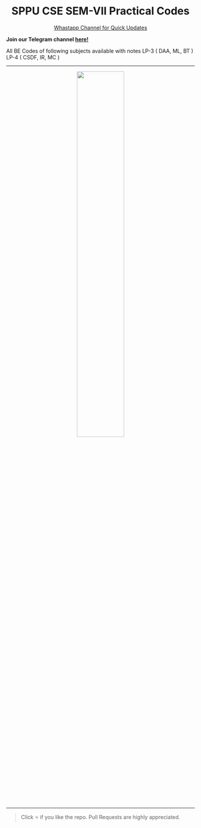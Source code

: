 <h1 align="center">SPPU CSE SEM-VII Practical Codes</h1>

<p align='center'>
  <a href="https://whatsapp.com/channel/0029ValjFriICVfpcV9HFc3b">
    Whastapp Channel for Quick Updates
  </a>
</p>

**Join our Telegram channel [here!](https://t.me/SPPU_TE_BE_COMP)**

All BE Codes of following subjects available with notes
LP-3 ( DAA, ML, BT )
LP-4 ( CSDF, IR, MC )

<hr>
<p align='center'><img width="50%" src="https://www.parthsali.me/meme.png"></img></p>
<hr>

> Click :star: if you like the repo. Pull Requests are highly appreciated.
